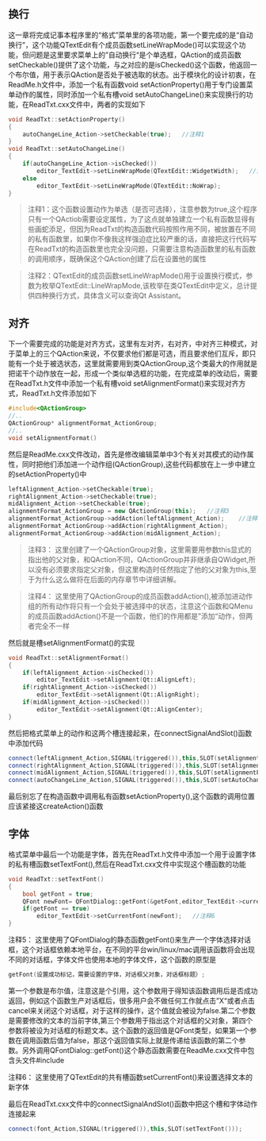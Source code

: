 ## 换行

这一章将完成记事本程序里的“格式”菜单里的各项功能，第一个要完成的是“自动换行”，这个功能QTextEdit有个成员函数setLineWrapMode()可以实现这个功能，但问题是这里要求菜单上的”自动换行“是个单选框，QAction的成员函数setCheckable()提供了这个功能，与之对应的是isChecked()这个函数，他返回一个布尔值，用于表示QAction是否处于被选取的状态。出于模块化的设计初衷，在ReadMe.h文件中，添加一个私有函数void setActionProperty()用于专门设置菜单动作的属性，同时添加一个私有槽void setAutoChangeLine()来实现换行的功能，在ReadTxt.cxx文件中，两者的实现如下

```c++
void ReadTxt::setActionProperty()
{
    autoChangeLine_Action->setCheckable(true);   //注释1
}
void ReadTxt::setAutoChangeLine()
{
    if(autoChangeLine_Action->isChecked())
        editor_TextEdit->setLineWrapMode(QTextEdit::WidgetWidth);   //注释2
    else
        editor_TextEdit->setLineWrapMode(QTextEdit::NoWrap);
}
```
>注释1：这个函数设置动作为单选（是否可选择），注意参数为true,这个程序只有一个QActiob需要设定属性，为了这点就单独建立一个私有函数显得有些画蛇添足，但因为ReadTxt的构造函数代码按照作用不同，被放置在不同的私有函数里，如果你不像我这样强迫症比较严重的话，直接把这行代码写在ReadTxt的构造函数里也完全没问题，只需要注意构造函数里的私有函数的调用顺序，既确保这个QAction创建了后在设置他的属性

>注释2：QTextEdit的成员函数setLineWrapMode()用于设置换行模式，参数为枚举QTextEdit::LineWrapMode,该枚举在类QTextEdit中定义，总计提供四种换行方式，具体含义可以查询Qt Assistant。

## 对齐

下一个需要完成的功能是对齐方式，这里有左对齐，右对齐，中对齐三种模式，对于菜单上的三个QAction来说，不仅要求他们都是可选，而且要求他们互斥，即只能有一个处于被选状态，这里就需要用到类QActionGroup,这个类最大的作用就是把诺干个动作放在一起，形成一个类似单选框的功能，在完成菜单的改动后，需要在ReadTxt.h文件中添加一个私有槽void setAlignmentFormat()来实现对齐方式，ReadTxt.h文件添加如下
```c++
#include<QActionGroup>
//..
QActionGroup* alignmentFormat_ActionGroup;
//..
void setAlignmentFormat()

```
然后是ReadMe.cxx文件改动，首先是修改编辑菜单中3个有关对其模式的动作属性，同时把他们添加进一个动作组(QActionGroup),这些代码都放在上一步中建立的setActionProperty()中
```c++
leftAlignment_Action->setCheckable(true);
rightAlignment_Action->setCheckable(true);
midAlignment_Action->setCheckable(true);
alignmentFormat_ActionGroup = new QActionGroup(this);   //注释3
alignmentFormat_ActionGroup->addAction(leftAlignment_Action);    //注释4
alignmentFormat_ActionGroup->addAction(rightAlignment_Action);
alignmentFormat_ActionGroup->addAction(midAlignment_Action);
```
>注释3： 这里创建了一个QActionGroup对象，这里需要用参数this显式的指出他的父对象，和QAction不同，QActionGroup并非继承自QWidget,所以没有必须要求指定父对象，但这里构造时任然指定了他的父对象为this,至于为什么这么做将在后面的内存章节中详细讲解。

>注释4： 这里使用了QActionGroup的成员函数addAction(),被添加进动作组的所有动作将只有一个会处于被选择中的状态，注意这个函数和QMenu的成员函数addAction()不是一个函数，他们的作用都是”添加“动作，但两者完全不一样

然后就是槽setAlignmentFormat()的实现
```c++
void ReadTxt::setAlignmentFormat()
{
    if(leftAlignment_Action->isChecked())
        editor_TextEdit->setAlignment(Qt::AlignLeft);   
    if(rightAlignment_Action->isChecked())
        editor_TextEdit->setAlignment(Qt::AlignRight);
    if(midAlignment_Action->isChecked())
        editor_TextEdit->setAlignment(Qt::AlignCenter);
}
```
然后把格式菜单上的动作和这两个槽连接起来，在connectSignalAndSlot()函数中添加代码
```c++
connect(leftAlignment_Action,SIGNAL(triggered()),this,SLOT(setAlignmentFormat()));
connect(rightAlignment_Action,SIGNAL(triggered()),this,SLOT(setAlignmentFormat()));
connect(midAlignment_Action,SIGNAL(triggered()),this,SLOT(setAlignmentFormat()));
connect(autoChangeLine_Action,SIGNAL(triggered()),this,SLOT(setAutoChangeLine()));
```
最后别忘了在构造函数中调用私有函数setActionProperty(),这个函数的调用位置应该紧接这createAction()函数

## 字体

格式菜单中最后一个功能是字体，首先在ReadTxt.h文件中添加一个用于设置字体的私有槽函数setTextFont(),然后在ReadTxt.cxx文件中实现这个槽函数的功能
```c++
void ReadTxt::setTextFont()
{
    bool getFont = true;   
    QFont newFont= QFontDialog::getFont(&getFont,editor_TextEdit->currentFont(),this,tr("选择字体"));   //注释5
    if(getFont == true)
        editor_TextEdit->setCurrentFont(newFont);   //注释6
}
```

注释5： 这里使用了QFontDialog的静态函数getFont()来生产一个字体选择对话框，这个对话框依赖本地平台，在不同的平台win/linux/mac调用该函数将会出现不同的对话框，字体文件也使用本地的字体文件，这个函数的原型是
```c++
getFont(设置成功标记，需要设置的字体，对话框父对象，对话框标题）;
```
第一个参数是布尔值，注意这是个引用，这个参数用于得知该函数调用后是否成功返回，例如这个函数生产对话框后，很多用户会不做任何工作就点击”X“或者点击cancel来关闭这个对话框，对于这样的操作，这个值就会被设为false.第二个参数是需要修改的文本的当前字体,第三个参数用于指出这个对话框的父对象，第四个参数将被设为对话框的标题文本。这个函数的返回值是QFont类型，如果第一个参数在调用函数后值为false，那这个返回值实际上就是传递给该函数的第二个参数。另外调用QFontDialog::getFont()这个静态函数需要在ReadMe.cxx文件中包含头文件#include<QFontDialog>

注释6： 这里使用了QTextEdit的共有槽函数setCurrentFont()来设置选择文本的新字体

最后在ReadTxt.cxx文件中的connectSignalAndSlot()函数中把这个槽和字体动作连接起来
```c++
connect(font_Action,SIGNAL(triggered()),this,SLOT(setTextFont()));
```
